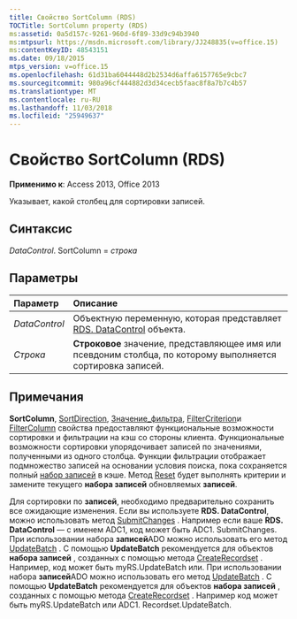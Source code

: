 ```yaml
---
title: Свойство SortColumn (RDS)
TOCTitle: SortColumn property (RDS)
ms:assetid: 0a5d157c-9261-960d-6f89-33d9c94b3940
ms:mtpsurl: https://msdn.microsoft.com/library/JJ248835(v=office.15)
ms:contentKeyID: 48543151
ms.date: 09/18/2015
mtps_version: v=office.15
ms.openlocfilehash: 61d31ba6044448d2b2534d6affa6157765e9cbc7
ms.sourcegitcommit: 980a96cf444882d3d34cecb5faac8f8a7b7c4b57
ms.translationtype: MT
ms.contentlocale: ru-RU
ms.lasthandoff: 11/03/2018
ms.locfileid: "25949637"
---
```

# <a name="sortcolumn-property-rds"></a>Свойство SortColumn (RDS)

**Применимо к**: Access 2013, Office 2013

Указывает, какой столбец для сортировки записей.

## <a name="syntax"></a>Синтаксис

*DataControl*. SortColumn = *строка*

## <a name="parameters"></a>Параметры

|Параметр|Описание|
|:--------|:----------|
|*DataControl* |Объектную переменную, которая представляет [RDS. DataControl](datacontrol-object-rds.md) объекта.|
|*Строка* |**Строковое** значение, представляющее имя или псевдоним столбца, по которому выполняется сортировка записей.|

## <a name="remarks"></a>Примечания

**SortColumn**, [SortDirection](sortdirection-property-rds.md), [Значение_фильтра](filtervalue-property-rds.md), [FilterCriterion](filtercriterion-property-rds.md)и [FilterColumn](filtercolumn-property-rds.md) свойства предоставляют функциональные возможности сортировки и фильтрации на кэш со стороны клиента. Функциональные возможности сортировки упорядочивает записей по значениями, полученными из одного столбца. Функции фильтрации отображает подмножество записей на основании условия поиска, пока сохраняется полный [набор записей](recordset-object-ado.md) в кэше. Метод [Reset](reset-method-rds.md) будет выполнять критерии и замените текущего **набора записей** обновляемых **записей**.

Для сортировки по **записей**, необходимо предварительно сохранить все ожидающие изменения. Если вы используете **RDS. DataControl**, можно использовать метод [SubmitChanges](submitchanges-method-rds.md) . Например если ваше **RDS. DataControl** — с именем ADC1, код может быть ADC1. SubmitChanges. При использовании набора **записей**ADO можно использовать его метод [UpdateBatch](updatebatch-method-ado.md) . С помощью **UpdateBatch** рекомендуется для объектов **набора записей** , созданных с помощью метода [CreateRecordset](createrecordset-method-rds.md) . Например, код может быть myRS.UpdateBatch или. При использовании набора **записей**ADO можно использовать его метод [UpdateBatch](updatebatch-method-ado.md) . С помощью **UpdateBatch** рекомендуется для объектов **набора записей** , созданных с помощью метода [CreateRecordset](createrecordset-method-rds.md) . Например код может быть myRS.UpdateBatch или ADC1. Recordset.UpdateBatch.

